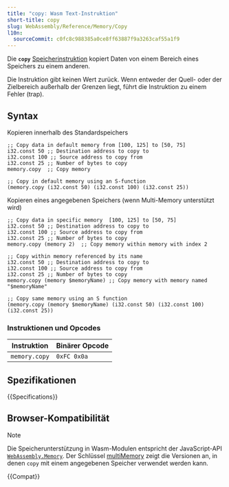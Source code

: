 ```yaml
---
title: "copy: Wasm Text-Instruktion"
short-title: copy
slug: WebAssembly/Reference/Memory/Copy
l10n:
  sourceCommit: c0fc8c988385a0ce8ff63887f9a3263caf55a1f9
---
```


Die **`copy`** [Speicherinstruktion](/de/docs/WebAssembly/Reference/Memory) kopiert Daten von einem Bereich eines Speichers zu einem anderen.

Die Instruktion gibt keinen Wert zurück. Wenn entweder der Quell- oder der Zielbereich außerhalb der Grenzen liegt, führt die Instruktion zu einem Fehler (trap).

## Syntax

Kopieren innerhalb des Standardspeichers

```wat
;; Copy data in default memory from [100, 125] to [50, 75]
i32.const 50 ;; Destination address to copy to
i32.const 100 ;; Source address to copy from
i32.const 25 ;; Number of bytes to copy
memory.copy  ;; Copy memory

;; Copy in default memory using an S-function
(memory.copy (i32.const 50) (i32.const 100) (i32.const 25))
```

Kopieren eines angegebenen Speichers (wenn Multi-Memory unterstützt wird)

```wat
;; Copy data in specific memory  [100, 125] to [50, 75]
i32.const 50 ;; Destination address to copy to
i32.const 100 ;; Source address to copy from
i32.const 25 ;; Number of bytes to copy
memory.copy (memory 2)  ;; Copy memory within memory with index 2

;; Copy within memory referenced by its name
i32.const 50 ;; Destination address to copy to
i32.const 100 ;; Source address to copy from
i32.const 25 ;; Number of bytes to copy
memory.copy (memory $memoryName) ;; Copy memory with memory named "$memoryName"

;; Copy same memory using an S function
(memory.copy (memory $memoryName) (i32.const 50) (i32.const 100) (i32.const 25))
```

### Instruktionen und Opcodes

| Instruktion   | Binärer Opcode |
| ------------- | -------------- |
| `memory.copy` | `0xFC 0x0a`    |

## Spezifikationen

{{Specifications}}

## Browser-Kompatibilität

> [!NOTE]
> Die Speicherunterstützung in Wasm-Modulen entspricht der JavaScript-API [`WebAssembly.Memory`](/de/docs/WebAssembly/Reference/JavaScript_interface/Memory).
> Der Schlüssel [multiMemory](#webassembly.multimemory) zeigt die Versionen an, in denen `copy` mit einem angegebenen Speicher verwendet werden kann.

{{Compat}}

